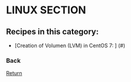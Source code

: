 # LINUX SECTION

## Recipes in this category:

* [Creation of Volumen (LVM) in CentOS 7: ] (#) 

### Back

[Return](https://updatedlinux.github.io/) 

